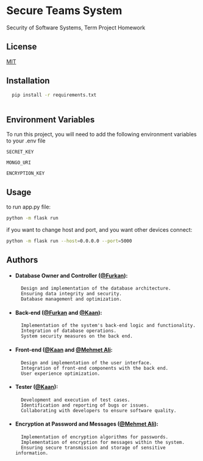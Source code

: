 # Secure Teams System
Security of Software Systems, Term Project Homework


## License

[MIT](https://choosealicense.com/licenses/mit/)


## Installation

 

```bash
  pip install -r requirements.txt
  
```
    
## Environment Variables

To run this project, you will need to add the following environment variables to your .env file

`SECRET_KEY`

`MONGO_URI`

`ENCRYPTION_KEY`



## Usage

to run app.py file:
```bash
python -m flask run

```
if you want to change host and port, and you want other devices connect:
```bash
python -m flask run --host=0.0.0.0 --port=5000


```


## Authors


- #### Database Owner and Controller ([@Furkan](https://www.github.com/furkanalcikaya)):

        Design and implementation of the database architecture.
        Ensuring data integrity and security.
        Database management and optimization.

- #### Back-end ([@Furkan](https://www.github.com/furkanalcikaya) and [@Kaan](https://www.github.com/kacrhub)):

        Implementation of the system's back-end logic and functionality.
        Integration of database operations.
        System security measures on the back end.

- #### Front-end ([@Kaan](https://www.github.com/kacrhub) and [@Mehmet Ali](https://www.github.com/):

        Design and implementation of the user interface.
        Integration of front-end components with the back end.
        User experience optimization.

- #### Tester ([@Kaan](https://www.github.com/kacrhub)):

        Development and execution of test cases.
        Identification and reporting of bugs or issues.
        Collaborating with developers to ensure software quality.

- #### Encryption at Password and Messages ([@Mehmet Ali](https://www.github.com/)):

        Implementation of encryption algorithms for passwords.
        Implementation of encryption for messages within the system.
        Ensuring secure transmission and storage of sensitive information.



